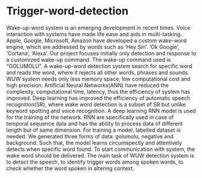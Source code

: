 # Trigger-word-detection

Wake-up-word system is an emerging development in recent times. Voice interaction with systems have made life ease and aids in multi-tasking. Apple, Google, Microsoft, Amazon have developed a custom wake-word engine, which are addressed by words such as ‘Hey Siri’. ‘Ok Google’, ‘Cortana’, ‘Alexa’. Our project focuses initially only detection and response to a customized wake-up command. The wake-up command used is “GOLUMOLU”. A wake-up-word detection system search for specific word and reads the word, where it rejects all other words, phrases and sounds. WUW system needs only less memory space, low computational cost and high precision. Artificial Neural Networks(ANN) have reduced the complexity, computational time, latency, thus the efficiency of system has improved. Deep learning has improved the efficiency of automatic speech recognition(SR), where wake word detection is a subset of SR but unlike keyword spotting and voice recognition. A deep learning RNN model is used for the training of the network. RNN are specifically used in case of temporal sequence data and has the ability to process data of different length but of same dimension. For training a model, labelled dataset is needed. We generated three forms of data: golumolu, negative and background. Such that, the model learns circumspectly and attentively detects when specific word found. To start communication with system, the wake word should be delivered. The main task of WUW detection system is to detect the speech, to identify trigger words among spoken words, to check whether the word spoken in altering context.


